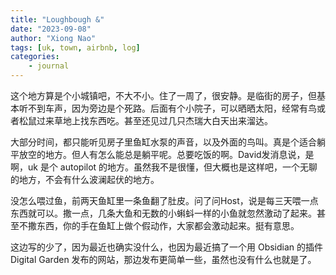 ```yaml
---
title: "Loughbough &"
date: "2023-09-08"
author: "Xiong Nao"
tags: [uk, town, airbnb, log]
categories:
    - journal
---
```

这个地方算是个小城镇吧，不大不小。住了一周了，很安静。是临街的房子，但基本听不到车声，因为旁边是个死路。后面有个小院子，可以晒晒太阳，经常有鸟或者松鼠过来草地上找东西吃。甚至还见过几只杰瑞大白天出来溜达。

大部分时间，都只能听见房子里鱼缸水泵的声音，以及外面的鸟叫。真是个适合躺平放空的地方。但人有怎么能总是躺平呢。总要吃饭的啊。David发消息说，是啊，uk 是个 autopilot 的地方。虽然我不是很懂，但大概也是这样吧，一个无聊的地方，不会有什么波澜起伏的地方。

没怎么喂过鱼，前两天鱼缸里一条鱼翻了肚皮。问了问Host，说是每三天喂一点东西就可以。撒一点，几条大鱼和无数的小蝌蚪一样的小鱼就忽然激动了起来。甚至不撒东西，你的手在鱼缸上做个假动作，大家都会激动起来。挺有意思。

这边写的少了，因为最近也确实没什么，也因为最近搞了一个用 Obsidian 的插件 Digital Garden 发布的网站，那边发布更简单一些，虽然也没有什么也就是了。